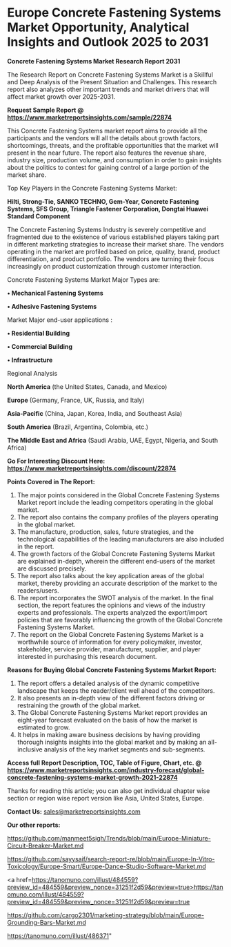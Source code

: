 # Europe Concrete Fastening Systems Market Opportunity, Analytical Insights and Outlook 2025 to 2031

<strong>Concrete Fastening Systems Market Research Report 2031</strong>

The Research Report on Concrete Fastening Systems Market is a Skillful and Deep Analysis of the Present Situation and Challenges. This research report also analyzes other important trends and market drivers that will affect market growth over 2025-2031.

<strong>Request Sample Report @ <a href=https://www.marketreportsinsights.com/sample/22874>https://www.marketreportsinsights.com/sample/22874</a></strong>

This Concrete Fastening Systems market report aims to provide all the participants and the vendors will all the details about growth factors, shortcomings, threats, and the profitable opportunities that the market will present in the near future. The report also features the revenue share, industry size, production volume, and consumption in order to gain insights about the politics to contest for gaining control of a large portion of the market share.

Top Key Players in the Concrete Fastening Systems Market:

<strong>Hilti, Strong-Tie, SANKO TECHNO, Gem-Year, Concrete Fastening Systems, SFS Group, Triangle Fastener Corporation, Dongtai Huawei Standard Component</strong>

The Concrete Fastening Systems Industry is severely competitive and fragmented due to the existence of various established players taking part in different marketing strategies to increase their market share. The vendors operating in the market are profiled based on price, quality, brand, product differentiation, and product portfolio. The vendors are turning their focus increasingly on product customization through customer interaction.

Concrete Fastening Systems Market Major Types are:

<strong>• Mechanical Fastening Systems

• Adhesive Fastening Systems</strong>

Market Major end-user applications :

<strong>• Residential Building

• Commercial Building

• Infrastructure</strong>

Regional Analysis

</u><strong><b>North America</b></strong> (the United States, Canada, and Mexico)

<strong><b>Europe </b></strong>(Germany, France, UK, Russia, and Italy)

<strong><b>Asia-Pacific</b></strong> (China, Japan, Korea, India, and Southeast Asia)

<strong><b>South America</b></strong> (Brazil, Argentina, Colombia, etc.)

<strong><b>The Middle East and Africa</b></strong> (Saudi Arabia, UAE, Egypt, Nigeria, and South Africa)

<strong>Go For Interesting Discount Here: <a href=https://www.marketreportsinsights.com/discount/22874>https://www.marketreportsinsights.com/discount/22874</a></strong>

<strong>Points Covered in The Report:</strong>
<ol>
  <li>The major points considered in the Global Concrete Fastening Systems Market report include the leading competitors operating in the global market.</li>
  <li>The report also contains the company profiles of the players operating in the global market.</li>
  <li>The manufacture, production, sales, future strategies, and the technological capabilities of the leading manufacturers are also included in the report.</li>
  <li>The growth factors of the Global Concrete Fastening Systems Market are explained in-depth, wherein the different end-users of the market are discussed precisely.</li>
  <li>The report also talks about the key application areas of the global market, thereby providing an accurate description of the market to the readers/users.</li>
  <li>The report incorporates the SWOT analysis of the market. In the final section, the report features the opinions and views of the industry experts and professionals. The experts analyzed the export/import policies that are favorably influencing the growth of the Global Concrete Fastening Systems Market.</li>
  <li>The report on the Global Concrete Fastening Systems Market is a worthwhile source of information for every policymaker, investor, stakeholder, service provider, manufacturer, supplier, and player interested in purchasing this research document.</li>
</ol>
<strong>Reasons for Buying Global Concrete Fastening Systems Market Report:</strong>

<ol>
  <li>The report offers a detailed analysis of the dynamic competitive landscape that keeps the reader/client well ahead of the competitors.</li>
  <li>It also presents an in-depth view of the different factors driving or restraining the growth of the global market.</li>
  <li>The Global Concrete Fastening Systems Market report provides an eight-year forecast evaluated on the basis of how the market is estimated to grow.</li>
  <li>It helps in making aware business decisions by having providing thorough insights insights into the global market and by making an all-inclusive analysis of the key market segments and sub-segments.</li>
</ol>
<strong>Access full Report Description, TOC, Table of Figure, Chart, etc. @ <a href=https://www.marketreportsinsights.com/industry-forecast/global-concrete-fastening-systems-market-growth-2021-22874>https://www.marketreportsinsights.com/industry-forecast/global-concrete-fastening-systems-market-growth-2021-22874</a></strong>


Thanks for reading this article; you can also get individual chapter wise section or region wise report version like Asia, United States, Europe.

<strong>Contact Us:</strong>
sales@marketreportsinsights.com

<strong>Our other reports:</strong>

<a href=https://github.com/manmeet5sigh/Trends/blob/main/Europe-Miniature-Circuit-Breaker-Market.md>https://github.com/manmeet5sigh/Trends/blob/main/Europe-Miniature-Circuit-Breaker-Market.md</a>

<a href=https://github.com/sayysaif/search-report-re/blob/main/Europe-In-Vitro-Toxicology/Europe-Smart/Europe-Dance-Studio-Software-Market.md>https://github.com/sayysaif/search-report-re/blob/main/Europe-In-Vitro-Toxicology/Europe-Smart/Europe-Dance-Studio-Software-Market.md</a>

<a href=https://tanomuno.com/illust/484559?preview_id=484559&preview_nonce=31251f2d59&preview=true>https://tanomuno.com/illust/484559?preview_id=484559&preview_nonce=31251f2d59&preview=true</a>

<a href=https://github.com/cargo2301/marketing-strategy/blob/main/Europe-Grounding-Bars-Market.md>https://github.com/cargo2301/marketing-strategy/blob/main/Europe-Grounding-Bars-Market.md</a>

<a href=https://tanomuno.com/illust/486371>https://tanomuno.com/illust/486371</a>"
